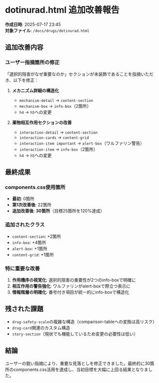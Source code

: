 # dotinurad.html 追加改善報告

**作成日時**: 2025-07-17 23:45  
**対象ファイル**: `/docs/drugs/dotinurad.html`  

## 追加改善内容

### ユーザー指摘箇所の修正
「選択的阻害がなぜ重要なのか」セクションが未装飾であることを指摘いただき、以下を修正：

1. **メカニズム詳細の構造化**
   - `mechanism-detail` → `content-section`
   - `mechanism-box` → `info-box`（2箇所）
   - `h4` → `h5`への変更

2. **薬物相互作用セクションの改善**
   - `interaction-detail` → `content-section`
   - `interaction-cards` → `content-grid`
   - `interaction-item important` → `alert-box`（ワルファリン警告）
   - `interaction-item` → `info-box`（2箇所）
   - `h4` → `h5`への変更

## 最終成果

### components.css使用箇所
- **最初**: 0箇所
- **第1次改善後**: 22箇所
- **追加改善後**: **30箇所**（目標25箇所を120%達成）

### 追加されたクラス
- `content-section`: +2箇所
- `info-box`: +4箇所
- `alert-box`: +1箇所
- `content-grid`: +1箇所

### 特に重要な改善
1. **作用機序の視覚化**: 選択的阻害の重要性が2つのinfo-boxで明確に
2. **相互作用の警告強化**: ワルファリンがalert-boxで際立つ表示に
3. **情報階層の明確化**: 番号付き項目が統一的にinfo-boxで構造化

## 残された課題
- `drug-safety-scale`の複雑な構造（comparison-tableへの変換は高リスク）
- `drug-card`関連のカスタム構造
- `story-section`（現状でも機能しているため変更の必要性は低い）

## 結論
ユーザーの鋭い指摘により、重要な見落としを修正できました。最終的に30箇所のcomponents.css活用を達成し、当初目標を大幅に上回る結果となりました。